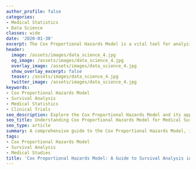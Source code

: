 ```yaml
---
author_profile: false
categories:
- Medical Statistics
- Data Science
classes: wide
date: '2020-01-30'
excerpt: The Cox Proportional Hazards Model is a vital tool for analyzing time-to-event data in medical studies. Learn how it works and its applications in survival analysis.
header:
  image: /assets/images/data_science_4.jpg
  og_image: /assets/images/data_science_4.jpg
  overlay_image: /assets/images/data_science_4.jpg
  show_overlay_excerpt: false
  teaser: /assets/images/data_science_4.jpg
  twitter_image: /assets/images/data_science_4.jpg
keywords:
- Cox Proportional Hazards Model
- Survival Analysis
- Medical Statistics
- Clinical Trials
seo_description: Explore the Cox Proportional Hazards Model and its application in survival analysis, with examples from clinical trials and medical research.
seo_title: Understanding Cox Proportional Hazards Model for Medical Survival Analysis
seo_type: article
summary: A comprehensive guide to the Cox Proportional Hazards Model, its assumptions, and applications in survival analysis and clinical trials.
tags:
- Cox Proportional Hazards Model
- Survival Analysis
- Medical Studies
title: 'Cox Proportional Hazards Model: A Guide to Survival Analysis in Medical Studies'
---
```


